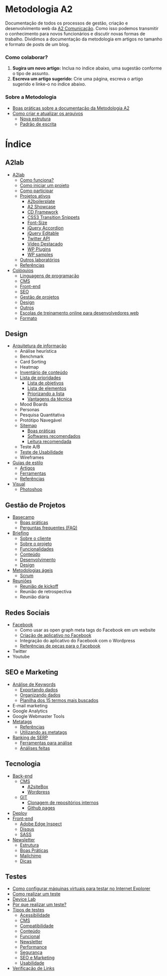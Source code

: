 # Metodologia A2

Documentação de todos os processos de gestão, criação e desenvolvimento web da [A2 Comunicação](http://a2comunicacao.com.br). Como isso podemos transmitir o conhecimento para novos funcionários e discutir novas formas de trabalho. Dividimos a documentação da metodologia em artigos no tamanho e formato de posts de um blog.

### Como colaborar? 

1. **Sugira um novo artigo:**  Inclua no índice abaixo, uma sugestão conforme o tipo de assunto.
2. **Escreva um artigo sugerido:** Crie uma página, escreva o artigo sugerido e linke-o no índice abaixo.

### Sobre a Metodologia

* [Boas práticas sobre a documentação da Metodologia A2](https://github.com/a2comunicacao/metodologia/blob/master/sobre-a-metodologia.md#boas-pr%C3%A1ticas-sobre-a-documenta%C3%A7%C3%A3o-da-metodologia-a2)
* [Como criar e atualizar os arquivos](https://github.com/a2comunicacao/metodologia/blob/master/sobre-a-metodologia.md#como-criar-e-atualizar-arquivos)
  * [Nova estrutura](https://github.com/a2comunicacao/metodologia/blob/master/sobre-a-metodologia.md#nova-estrutura)
  * [Padrão de escrita](https://github.com/a2comunicacao/metodologia/blob/master/sobre-a-metodologia.md#padr%C3%A3o-de-escrita)

# Índice

## A2lab
* [A2lab](https://github.com/a2comunicacao/metodologia/blob/master/a2lab/a2lab.md)
  * [Como funciona?](https://github.com/a2comunicacao/metodologia/blob/master/a2lab/a2lab.md#como-funciona)
  * [Como iniciar um projeto](https://github.com/a2comunicacao/metodologia/blob/master/a2lab/a2lab.md#como-iniciar-um-projeto)
  * [Como participar](https://github.com/a2comunicacao/metodologia/blob/master/a2lab/a2lab.md#como-participar)
  * [Projetos ativos](https://github.com/a2comunicacao/metodologia/blob/master/a2lab/a2lab.md#projetos-ativos)
    * [A2boilerplate](https://github.com/a2comunicacao/metodologia/blob/master/a2lab/a2lab.md#a2boilerplate)
    * [A2 Showcase](https://gimmebar.com/loves/a2showcase)
    * [CD Framework](https://github.com/a2comunicacao/metodologia/blob/master/a2lab/a2lab.md#cd-framework)
    * [CSS3 Transition Snippets](https://github.com/a2comunicacao/metodologia/blob/master/a2lab/a2lab.md#css3-transition-snippets)
    * [Font-Size](https://github.com/a2comunicacao/metodologia/blob/master/a2lab/a2lab.md#font-size) 
    * [jQuery Accordion](https://github.com/a2comunicacao/metodologia/blob/master/a2lab/a2lab.md#jquery-accordion) 
    * [jQuery Editable](https://github.com/a2comunicacao/metodologia/blob/master/a2lab/a2lab.md#jquery-editable) 
    * [Twitter API](https://github.com/a2comunicacao/metodologia/blob/master/a2lab/a2lab.md#twitter-api) 
    * [Vídeo Destacado](https://github.com/a2comunicacao/metodologia/blob/master/a2lab/a2lab.md#v%C3%ADdeo-destacado)
    * [WP Plugins](https://github.com/a2comunicacao/metodologia/blob/master/a2lab/a2lab.md#wp-plugins)
    * [WP samples](https://github.com/a2comunicacao/metodologia/blob/master/a2lab/a2lab.md#wp-samples)
  * [Outros laboratórios](https://github.com/a2comunicacao/metodologia/blob/master/a2lab/a2lab.md#outros-laborat%C3%B3rios)
  * [Referências](https://github.com/a2comunicacao/metodologia/blob/master/a2lab/a2lab.md#refer%C3%AAncias)
* [Colóquios](https://github.com/a2comunicacao/metodologia/blob/master/a2lab/coloquios.md)
  * [Linguagens de programação](https://github.com/a2comunicacao/metodologia/blob/master/a2lab/coloquios.md#linguagens-de-programa%C3%A7%C3%A3o)
  * [CMS](https://github.com/a2comunicacao/metodologia/blob/master/a2lab/coloquios.md#cms)
  * [Front-end](https://github.com/a2comunicacao/metodologia/blob/master/a2lab/coloquios.md#front-end)
  * [SEO](https://github.com/a2comunicacao/metodologia/blob/master/a2lab/coloquios.md#seo)
  * [Gestão de projetos](https://github.com/a2comunicacao/metodologia/blob/master/a2lab/coloquios.md#gest%C3%A3o-de-projetos)
  * [Design](https://github.com/a2comunicacao/metodologia/blob/master/a2lab/coloquios.md#design)
  * [Outros](https://github.com/a2comunicacao/metodologia/blob/master/a2lab/coloquios.md#outros)
  * [Escolas de treinamento online para desenvolvedores web](https://github.com/a2comunicacao/metodologia/blob/master/a2lab/coloquios.md#escolas-de-treinamento-online-para-desenvolvedores-web)
  * [Formato](https://github.com/a2comunicacao/metodologia/blob/master/a2lab/coloquios.md#formato)

## Design
* [Arquitetura de informação](https://github.com/a2comunicacao/metodologia/edit/master/design/arquitetura-de-informacao.md#arquitetura-de-informa%C3%A7%C3%A3o)
  * Análise heurística
  * Benchmark
  * Card Sorting
  * Heatmap
  * [Inventário de conteúdo](https://github.com/a2comunicacao/metodologia/blob/master/design/arquitetura-de-informacao.md#invent%C3%A1rio-de-conte%C3%BAdo)
  * [Lista de prioridades](https://github.com/a2comunicacao/metodologia/blob/master/design/arquitetura-de-informacao.md#lista-de-prioridades)
    * [Lista de objetivos](https://github.com/a2comunicacao/metodologia/blob/master/design/arquitetura-de-informacao.md#lista-de-objetivos)
    * [Lista de elementos](https://github.com/a2comunicacao/metodologia/blob/master/design/arquitetura-de-informacao.md#lista-de-elementos)
    * [Priorizando a lista](https://github.com/a2comunicacao/metodologia/blob/master/design/arquitetura-de-informacao.md#priorizando-a-lista)
    * [Vantagens da técnica](https://github.com/a2comunicacao/metodologia/blob/master/design/arquitetura-de-informacao.md#vantagens-da-t%C3%A9cnica)
  * Mood Boards
  * Personas
  * Pesquisa Quantitativa
  * Protótipo Navegável
  * [Sitemap](https://github.com/a2comunicacao/metodologia/blob/master/design/arquitetura-de-informacao.md#sitemap)
    * [Boas práticas](https://github.com/a2comunicacao/metodologia/blob/master/design/arquitetura-de-informacao.md#boas-pr%C3%A1ticas)
    * [Softwares recomendados](https://github.com/a2comunicacao/metodologia/blob/master/design/arquitetura-de-informacao.md#softwares-recomendados)
    * [Leitura recomendada](https://github.com/a2comunicacao/metodologia/blob/master/design/arquitetura-de-informacao.md#leitura-recomendada)
  * Teste A/B
  * [Teste de Usabilidade](https://github.com/a2comunicacao/metodologia/blob/master/design/arquitetura-de-informacao.md#teste-de-usabilidade)
  * Wireframes
* [Guias de estilo](https://github.com/a2comunicacao/metodologia/blob/master/design/guias-de-estilo.md#guias-de-estilo)
  * [Artigos](https://github.com/a2comunicacao/metodologia/blob/master/design/guias-de-estilo.md#artigos-em-ordem-cronol%C3%B3gica)
  * [Ferramentas](https://github.com/a2comunicacao/metodologia/blob/master/design/guias-de-estilo.md#ferramentas)
  * [Referências](https://github.com/a2comunicacao/metodologia/blob/master/design/guias-de-estilo.md#refer%C3%AAncias)
* [Visual](https://github.com/a2comunicacao/metodologia/blob/master/design/visual.md#visual)
  * [Photoshop](https://github.com/a2comunicacao/metodologia/blob/master/design/visual.md#photoshop)

## Gestão de Projetos

* [Basecamp](https://github.com/a2comunicacao/metodologia/blob/master/gestao-de-projetos/basecamp.md#basecamp)
  * [Boas práticas](https://github.com/a2comunicacao/metodologia/blob/master/gestao-de-projetos/basecamp.md#boas-pr%C3%A1ticas)
  * [Perguntas frequentes (FAQ)](https://github.com/a2comunicacao/metodologia/blob/master/gestao-de-projetos/basecamp.md#perguntas-frequentes-faq)
* [Briefing](https://github.com/a2comunicacao/metodologia/blob/master/gestao-de-projetos/briefing.md#briefing)
  * [Sobre o cliente](https://github.com/a2comunicacao/metodologia/blob/master/gestao-de-projetos/briefing.md#sobre-o-cliente)
  * [Sobre o projeto](https://github.com/a2comunicacao/metodologia/blob/master/gestao-de-projetos/briefing.md#sobre-o-projeto)
  * [Funcionalidades](https://github.com/a2comunicacao/metodologia/blob/master/gestao-de-projetos/briefing.md#funcionalidades)
  * [Conteúdo](https://github.com/a2comunicacao/metodologia/blob/master/gestao-de-projetos/briefing.md#conte%C3%BAdo)
  * [Desenvolvimento](https://github.com/a2comunicacao/metodologia/blob/master/gestao-de-projetos/briefing.md#desenvolvimento)
  * [Design](https://github.com/a2comunicacao/metodologia/blob/master/gestao-de-projetos/briefing.md#design)
* [Metodologias ágeis](https://github.com/a2comunicacao/metodologia/blob/master/gestao-de-projetos/metodologias-ageis.md#metodologias-%C3%A1geis)
  * [Scrum](https://github.com/a2comunicacao/metodologia/blob/master/gestao-de-projetos/metodologias-ageis.md#scrum)
* [Reuniões](https://github.com/a2comunicacao/metodologia/blob/master/gestao-de-projetos/reunioes.md#reuni%C3%B5es)
  * [Reunião de kickoff](https://github.com/a2comunicacao/metodologia/blob/master/gestao-de-projetos/reunioes.md#reuni%C3%A3o-de-kickoff)
  * Reunião de retrospectiva
  * Reunião diária
  
## Redes Sociais

* [Facebook](https://github.com/a2comunicacao/metodologia/blob/master/redes-sociais/facebook.md#facebook)
  * Como usar as open graph meta tags do Facebook em um website
  * [Criação de aplicativo no Facebook](https://github.com/a2comunicacao/metodologia/blob/master/redes-sociais/facebook.md#cria%C3%A7%C3%A3o-de-aplicativo-no-facebook)
  * Integração do aplicativo do Facebook com o Wordpress
  * [Referências de peças para o Facebook](https://github.com/a2comunicacao/metodologia/blob/master/redes-sociais/facebook.md#refer%C3%AAncias-de-pe%C3%A7as-para-o-facebook)
* Twitter
* Youtube

## SEO e Marketing
* [Análise de Keywords](https://github.com/a2comunicacao/metodologia/blob/master/seo-e-marketing/analise-de-keywords.md#an%C3%A1lise-de-keywords)
  * [Exportando dados](https://github.com/a2comunicacao/metodologia/blob/master/seo-e-marketing/analise-de-keywords.md#exportando-dados)
  * [Organizando dados](https://github.com/a2comunicacao/metodologia/blob/master/seo-e-marketing/analise-de-keywords.md#organizando-dados)
  * [Planilha dos 15 termos mais buscados](https://github.com/a2comunicacao/metodologia/blob/master/seo-e-marketing/analise-de-keywords.md#planilha-dos-15-termos-mais-buscados)
* E-mail marketing
* Google Analytics
* Google Webmaster Tools
* [Metatags](https://github.com/a2comunicacao/metodologia/blob/master/seo-e-marketing/metatags.md#metatags)
  * [Referências](https://github.com/a2comunicacao/metodologia/blob/master/seo-e-marketing/metatags.md#refer%C3%AAncias)
  * [Utilizando as metatags](https://github.com/a2comunicacao/metodologia/blob/master/seo-e-marketing/metatags.md#utilizando-as-metatags)
* [Ranking de SERP](https://github.com/a2comunicacao/metodologia/blob/master/seo-e-marketing/ranking-de-serp.md#ranking-de-serp)
  * [Ferramentas para análise](https://github.com/a2comunicacao/metodologia/blob/master/seo-e-marketing/ranking-de-serp.md#ferramenta-para-an%C3%A1lise)
  * [Análises feitas](https://github.com/a2comunicacao/metodologia/blob/master/seo-e-marketing/ranking-de-serp.md#an%C3%A1lises-feitas)

## Tecnologia
* [Back-end](https://github.com/a2comunicacao/metodologia/blob/master/tecnologia/back-end.md)
  * [CMS](https://github.com/a2comunicacao/metodologia/blob/master/tecnologia/back-end.md#cms)
    * [A2siteBox](https://github.com/a2comunicacao/metodologia/blob/master/tecnologia/back-end.md#a2sitebox)
    * [Wordpress](https://github.com/a2comunicacao/metodologia/blob/master/tecnologia/back-end.md#wordpress)
  * [GIT](https://github.com/a2comunicacao/metodologia/blob/master/tecnologia/back-end.md#git)
    * [Clonagem de repositórios internos](https://github.com/a2comunicacao/metodologia/blob/master/tecnologia/back-end.md#clonagem-de-reposit%C3%B3rios-no-servidor-interno-doors) 
    * [Github pages](https://github.com/a2comunicacao/metodologia/blob/master/tecnologia/back-end.md#github-pages) 
* [Deploy](https://github.com/a2comunicacao/metodologia/blob/master/tecnologia/deploy.md)
* [Front-end](https://github.com/a2comunicacao/metodologia/blob/master/tecnologia/front-end.md)
  * [Adobe Edge Inspect](https://github.com/a2comunicacao/metodologia/blob/master/tecnologia/front-end.md#adobe-edge-inspect)
  * [Disqus](https://github.com/a2comunicacao/metodologia/blob/master/tecnologia/front-end.md#disqus)
  * [SASS](https://github.com/a2comunicacao/metodologia/blob/master/tecnologia/front-end.md#sass)
* [Newsletter](https://github.com/a2comunicacao/metodologia/blob/master/tecnologia/newsletter.md)
   * [Estrutura](https://github.com/a2comunicacao/metodologia/blob/master/tecnologia/newsletter.md#estrutura)
   * [Boas Práticas](https://github.com/a2comunicacao/metodologia/blob/master/tecnologia/newsletter.md#boas-pr%C3%A1ticas)
   * [Mailchimp](https://github.com/a2comunicacao/metodologia/blob/master/tecnologia/newsletter.md#mailchimp)
   * [Dicas](https://github.com/a2comunicacao/metodologia/blob/master/tecnologia/newsletter.md#dicas)

## Testes
* [Como configurar máquinas virtuais para testar no Internet Explorer](https://github.com/a2comunicacao/metodologia/wiki/Como-configurar-m%C3%A1quinas-virtuais-para-testar-no-Internet-Explorer)
* [Como realizar um teste](https://github.com/a2comunicacao/metodologia/wiki/Como-realizar-um-teste)
* [Device Lab](https://github.com/a2comunicacao/metodologia/wiki/Device-lab)
* [Por que realizar um teste?](https://github.com/a2comunicacao/metodologia/wiki/Por-que-realizar-um-teste)
* [Tipos de testes](https://github.com/a2comunicacao/metodologia/wiki/Tipos-de-testes)
  * [Acessibilidade](https://github.com/a2comunicacao/metodologia/wiki/Tipos-de-testes#wiki-acessibilidade)
  * [CMS](https://github.com/a2comunicacao/metodologia/wiki/Tipos-de-testes#wiki-cms)
  * [Compatibilidade](https://github.com/a2comunicacao/metodologia/wiki/Tipos-de-testes#wiki-compatibilidade)
  * [Conteúdo](https://github.com/a2comunicacao/metodologia/wiki/Tipos-de-testes#wiki-conteudo)
  * [Funcional](https://github.com/a2comunicacao/metodologia/wiki/Tipos-de-testes#wiki-funcional)
  * [Newsletter](https://github.com/a2comunicacao/metodologia/wiki/Tipos-de-testes#wiki-newsletter)
  * [Performance](https://github.com/a2comunicacao/metodologia/wiki/Tipos-de-testes#wiki-performance)
  * [Segurança](https://github.com/a2comunicacao/metodologia/wiki/Tipos-de-testes#wiki-seguran%C3%A7a)
  * [SEO e Marketing](https://github.com/a2comunicacao/metodologia/wiki/Tipos-de-testes#wiki-seo-e-marketing)
  * [Usabilidade](https://github.com/a2comunicacao/metodologia/wiki/Tipos-de-testes#wiki-usabilidade)
* [Verificação de Links](https://github.com/a2comunicacao/metodologia/wiki/Verifica%C3%A7%C3%A3o-de-links)




